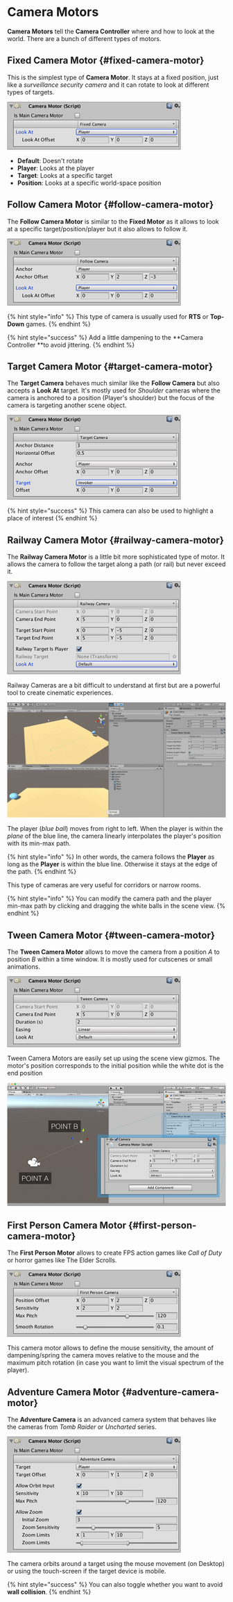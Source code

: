 # Camera Motors

**Camera Motors** tell the **Camera Controller** where and how to look at the world. There are a bunch of different types of motors.

## Fixed Camera Motor {#fixed-camera-motor}

This is the simplest type of **Camera Motor**. It stays at a fixed position, just like a _surveillance security camera_ and it can rotate to look at different types of targets.

![\(Fixed cameras rotate towards their target\)](../../../.gitbook/assets/camera-fixed.jpg)

* **Default**: Doesn't rotate
* **Player**: Looks at the player
* **Target**: Looks at a specific target
* **Position**: Looks at a specific world-space position

## Follow Camera Motor {#follow-camera-motor}

The **Follow Camera Motor** is similar to the **Fixed Motor** as it allows to look at a specific target/position/player but it also allows to follow it.

![\(Follow Cameras keep a constant distance from their anchor target\)](../../../.gitbook/assets/camera-follow.jpg)

{% hint style="info" %}
This type of camera is usually used for **RTS** or **Top-Down** games.
{% endhint %}

{% hint style="success" %}
Add a little dampening to the **Camera Controller **to avoid jittering.
{% endhint %}

## Target Camera Motor {#target-camera-motor}

The **Target Camera** behaves much similar like the **Follow Camera** but also accepts a **Look At** target. It's mostly used for _Shoulder_ cameras where the camera is anchored to a position \(Player's shoulder\) but the focus of the camera is targeting another scene object.

![\(Camera orbits around the anchor while keeping both the anchor and target inside the screen\)](../../../.gitbook/assets/camera-target.jpg)

{% hint style="success" %}
This camera can also be used to highlight a place of interest
{% endhint %}

## Railway Camera Motor {#railway-camera-motor}

The **Railway Camera Motor** is a little bit more sophisticated type of motor. It allows the camera to follow the target along a path \(or rail\) but never exceed it.

![\(Railway cameras also have scene gizmos\)](../../../.gitbook/assets/camera-railway.jpg)

Railway Cameras are a bit difficult to understand at first but are a powerful tool to create cinematic experiences.

![\(See how the camera follows the blue ball when it&apos;s inside its constrained bounds\)](../../../.gitbook/assets/camera-railway-demo.gif)

The player \(_blue ball_\) moves from right to left. When the player is within the _plane_ of the blue line, the camera linearly interpolates the player's position with its min-max path.

{% hint style="info" %}
In other words, the camera follows the **Player** as long as the **Player** is within the blue line. Otherwise it stays at the edge of the path.
{% endhint %}

This type of cameras are very useful for corridors or narrow rooms.

{% hint style="info" %}
You can modify the camera path and the player min-max path by clicking and dragging the white balls in the scene view.
{% endhint %}

## Tween Camera Motor {#tween-camera-motor}

The **Tween Camera Motor** allows to move the camera from a position _A_ to position _B_ within a time window. It is mostly used for cutscenes or small animations.

![\(Move the camera from A to B within a time window\)](../../../.gitbook/assets/camera-tween.jpg)

Tween Camera Motors are easily set up using the scene view gizmos. The motor's position corresponds to the initial position while the white dot is the end position

![](../../../.gitbook/assets/camera-twee-scene.jpg)

## First Person Camera Motor {#first-person-camera-motor}

The **First Person Motor** allows to create FPS action games like _Call of Duty_ or horror games like The Elder Scrolls.

![\(Max pitch avoids overshooting rotations\)](../../../.gitbook/assets/camera-fps.jpg)

This camera motor allows to define the mouse sensitivity, the amount of dampening/spring the camera moves relative to the mouse and the maximum pitch rotation \(in case you want to limit the visual spectrum of the player\).

## Adventure Camera Motor {#adventure-camera-motor}

The **Adventure Camera** is an advanced camera system that behaves like the cameras from _Tomb Raider_ or _Uncharted_ series.

![\(Adventure Camera Motor has a quite a few configuration parameters\)](../../../.gitbook/assets/camera-adventure.jpg)

The camera orbits around a target using the mouse movement \(on Desktop\) or using the touch-screen if the target device is mobile.

{% hint style="success" %}
You can also toggle whether you want to avoid **wall collision**.
{% endhint %}

